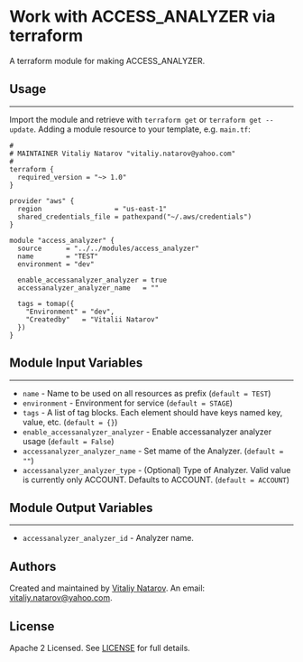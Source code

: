 # Work with ACCESS_ANALYZER via terraform

A terraform module for making ACCESS_ANALYZER.


## Usage
----------------------
Import the module and retrieve with ```terraform get``` or ```terraform get --update```. Adding a module resource to your template, e.g. `main.tf`:

```
#
# MAINTAINER Vitaliy Natarov "vitaliy.natarov@yahoo.com"
#
terraform {
  required_version = "~> 1.0"
}

provider "aws" {
  region                  = "us-east-1"
  shared_credentials_file = pathexpand("~/.aws/credentials")
}

module "access_analyzer" {
  source      = "../../modules/access_analyzer"
  name        = "TEST"
  environment = "dev"

  enable_accessanalyzer_analyzer = true
  accessanalyzer_analyzer_name   = ""

  tags = tomap({
    "Environment" = "dev",
    "Createdby"   = "Vitalii Natarov"
  })
}
```

## Module Input Variables
----------------------
- `name` - Name to be used on all resources as prefix (`default = TEST`)
- `environment` - Environment for service (`default = STAGE`)
- `tags` - A list of tag blocks. Each element should have keys named key, value, etc. (`default = {}`)
- `enable_accessanalyzer_analyzer` - Enable accessanalyzer analyzer usage (`default = False`)
- `accessanalyzer_analyzer_name` - Set mame of the Analyzer. (`default = ""`)
- `accessanalyzer_analyzer_type` - (Optional) Type of Analyzer. Valid value is currently only ACCOUNT. Defaults to ACCOUNT. (`default = ACCOUNT`)

## Module Output Variables
----------------------
- `accessanalyzer_analyzer_id` - Analyzer name.


## Authors

Created and maintained by [Vitaliy Natarov](https://github.com/SebastianUA). An email: [vitaliy.natarov@yahoo.com](vitaliy.natarov@yahoo.com).

## License

Apache 2 Licensed. See [LICENSE](https://github.com/SebastianUA/terraform/blob/master/LICENSE) for full details.
